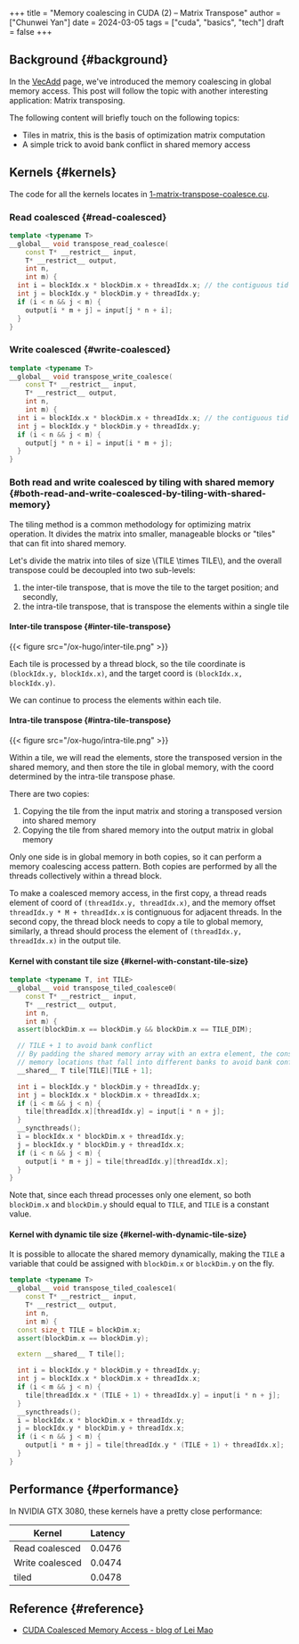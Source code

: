 +++
title = "Memory coalescing in CUDA (2) – Matrix Transpose"
author = ["Chunwei Yan"]
date = 2024-03-05
tags = ["cuda", "basics", "tech"]
draft = false
+++

## Background {#background}

In the [VecAdd](https://superjomn.github.io/posts/cuda-memory-coalescing-access/) page, we've introduced the memory coalescing in global memory access. This post will follow the topic with another interesting application: Matrix transposing.

The following content will briefly touch on the following topics:

-   Tiles in matrix, this is the basis of optimization matrix computation
-   A simple trick to avoid bank conflict in shared memory access


## Kernels {#kernels}

The code for all the kernels locates in [1-matrix-transpose-coalesce.cu](https://github.com/Superjomn/cuda-from-scratch/blob/dev/1-matrix-transpose-coalesce.cu).


### Read coalesced {#read-coalesced}

```C++
template <typename T>
__global__ void transpose_read_coalesce(
    const T* __restrict__ input,
    T* __restrict__ output,
    int n,
    int m) {
  int i = blockIdx.x * blockDim.x + threadIdx.x; // the contiguous tid
  int j = blockIdx.y * blockDim.y + threadIdx.y;
  if (i < n && j < m) {
    output[i * m + j] = input[j * n + i];
  }
}
```


### Write coalesced {#write-coalesced}

```C++
template <typename T>
__global__ void transpose_write_coalesce(
    const T* __restrict__ input,
    T* __restrict__ output,
    int n,
    int m) {
  int i = blockIdx.x * blockDim.x + threadIdx.x; // the contiguous tid
  int j = blockIdx.y * blockDim.y + threadIdx.y;
  if (i < n && j < m) {
    output[j * n + i] = input[i * m + j];
  }
}
```


### Both read and write coalesced by tiling with shared memory {#both-read-and-write-coalesced-by-tiling-with-shared-memory}

The tiling method is a common methodology for optimizing matrix operation. It divides the matrix into smaller, manageable blocks or "tiles" that can fit into shared memory.

Let's divide the matrix into tiles of size \\(TILE \times TILE\\), and the overall transpose could be decoupled into two sub-levels:

1.  the inter-tile transpose, that is move the tile to the target position; and secondly,
2.  the intra-tile transpose, that is transpose the elements within a single tile


#### Inter-tile transpose {#inter-tile-transpose}

{{< figure src="/ox-hugo/inter-tile.png" >}}

Each tile is processed by a thread block, so the tile coordinate is `(blockIdx.y, blockIdx.x)`, and the target coord is `(blockIdx.x, blockIdx.y)`.

We can continue to process the elements within each tile.


#### Intra-tile transpose {#intra-tile-transpose}

{{< figure src="/ox-hugo/intra-tile.png" >}}

Within a tile, we will read the elements, store the transposed version in the shared memory, and then store the tile in global memory, with the coord determined by the intra-tile transpose phase.

There are two copies:

1.  Copying the tile from the input matrix and storing a transposed version into shared memory
2.  Copying the tile from shared memory into the output matrix in global memory

Only one side is in global memory in both copies, so it can perform a memory coalescing access pattern. Both copies are performed by all the threads collectively within a thread block.

To make a coalesced memory access, in the first copy, a thread reads element of coord of `(threadIdx.y, threadIdx.x)`, and the memory offset `threadIdx.y * M + threadIdx.x` is contignuous for adjacent threads.
In the second copy, the thread block needs to copy a tile to global memory, similarly, a thread should process the element of `(threadIdx.y, threadIdx.x)` in the output tile.


#### Kernel with constant tile size {#kernel-with-constant-tile-size}

```C++
template <typename T, int TILE>
__global__ void transpose_tiled_coalesce0(
    const T* __restrict__ input,
    T* __restrict__ output,
    int n,
    int m) {
  assert(blockDim.x == blockDim.y && blockDim.x == TILE_DIM);

  // TILE + 1 to avoid bank conflict
  // By padding the shared memory array with an extra element, the consecutive threads access
  // memory locations that fall into different banks to avoid bank conflict
  __shared__ T tile[TILE][TILE + 1];

  int i = blockIdx.y * blockDim.y + threadIdx.y;
  int j = blockIdx.x * blockDim.x + threadIdx.x;
  if (i < m && j < n) {
    tile[threadIdx.x][threadIdx.y] = input[i * n + j];
  }
  __syncthreads();
  i = blockIdx.x * blockDim.x + threadIdx.y;
  j = blockIdx.y * blockDim.y + threadIdx.x;
  if (i < n && j < m) {
    output[i * m + j] = tile[threadIdx.y][threadIdx.x];
  }
}
```

Note that, since each thread processes only one element, so both `blockDim.x` and `blockDim.y` should equal to `TILE`, and `TILE` is a constant value.


#### Kernel with dynamic tile size {#kernel-with-dynamic-tile-size}

It is possible to allocate the shared memory dynamically, making the `TILE` a variable that could be assigned with `blockDim.x` or `blockDim.y` on the fly.

```C++
template <typename T>
__global__ void transpose_tiled_coalesce1(
    const T* __restrict__ input,
    T* __restrict__ output,
    int n,
    int m) {
  const size_t TILE = blockDim.x;
  assert(blockDim.x == blockDim.y);

  extern __shared__ T tile[];

  int i = blockIdx.y * blockDim.y + threadIdx.y;
  int j = blockIdx.x * blockDim.x + threadIdx.x;
  if (i < m && j < n) {
    tile[threadIdx.x * (TILE + 1) + threadIdx.y] = input[i * n + j];
  }
  __syncthreads();
  i = blockIdx.x * blockDim.x + threadIdx.y;
  j = blockIdx.y * blockDim.y + threadIdx.x;
  if (i < n && j < m) {
    output[i * m + j] = tile[threadIdx.y * (TILE + 1) + threadIdx.x];
  }
}
```


## Performance {#performance}

In NVIDIA GTX 3080, these kernels have a pretty close performance:

| Kernel          | Latency |
|-----------------|---------|
| Read coalesced  | 0.0476  |
| Write coalesced | 0.0474  |
| tiled           | 0.0478  |


## Reference {#reference}

-   [CUDA Coalesced Memory Access - blog of Lei Mao](https://leimao.github.io/blog/CUDA-Coalesced-Memory-Access/)
